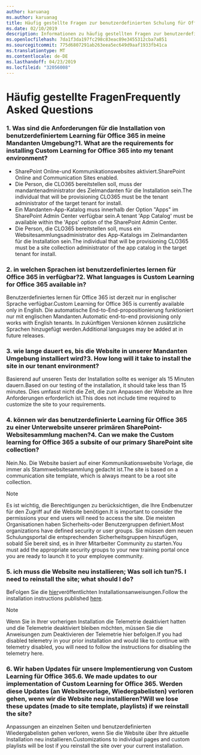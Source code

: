 ```yaml
---
author: karuanag
ms.author: karuanag
title: Häufig gestellte Fragen zur benutzerdefinierten Schulung für Office 365-Lösungen
ms.date: 02/10/2019
description: Informationen zu häufig gestellten Fragen zur benutzerdefinierten Schulung für Office 365
ms.openlocfilehash: 7da1f3da197fc298c83eac89e3455312cba7a851
ms.sourcegitcommit: 775d6807291ab263eea5ec649d9aaf1933fb41ca
ms.translationtype: MT
ms.contentlocale: de-DE
ms.lasthandoff: 04/23/2019
ms.locfileid: "32056008"
---
```

# <a name="frequently-asked-questions"></a><span data-ttu-id="825d9-103">Häufig gestellte Fragen</span><span class="sxs-lookup"><span data-stu-id="825d9-103">Frequently Asked Questions</span></span>

### <a name="1-what-are-the-requirements-for-installing-custom-learning-for-office-365-into-my-tenant-environment"></a><span data-ttu-id="825d9-104">1. Was sind die Anforderungen für die Installation von benutzerdefiniertem Learning für Office 365 in meine Mandanten Umgebung?</span><span class="sxs-lookup"><span data-stu-id="825d9-104">1. What are the requirements for installing Custom Learning for Office 365 into my tenant environment?</span></span>

- <span data-ttu-id="825d9-105">SharePoint Online-und Kommunikationswebsites aktiviert.</span><span class="sxs-lookup"><span data-stu-id="825d9-105">SharePoint Online and Communication Sites enabled.</span></span>
- <span data-ttu-id="825d9-106">Die Person, die CLO365 bereitstellen soll, muss der mandantenadministrator des Zielmandanten für die Installation sein.</span><span class="sxs-lookup"><span data-stu-id="825d9-106">The individual that will be provisioning CLO365 must be the tenant administrator of the target tenant for install.</span></span>
- <span data-ttu-id="825d9-107">Ein Mandanten-App-Katalog muss innerhalb der Option "Apps" im SharePoint Admin Center verfügbar sein.</span><span class="sxs-lookup"><span data-stu-id="825d9-107">A tenant 'App Catalog' must be available within the 'Apps' option of the SharePoint Admin Center.</span></span>
- <span data-ttu-id="825d9-108">Die Person, die CLO365 bereitstellen soll, muss ein Websitesammlungsadministrator des App-Katalogs im Zielmandanten für die Installation sein.</span><span class="sxs-lookup"><span data-stu-id="825d9-108">The individual that will be provisioning CLO365 must be a site collection administrator of the app catalog in the target tenant for install.</span></span>

### <a name="2-what-languages-is-custom-learning-for-office-365-available-in"></a><span data-ttu-id="825d9-109">2. in welchen Sprachen ist benutzerdefiniertes lernen für Office 365 in verfügbar?</span><span class="sxs-lookup"><span data-stu-id="825d9-109">2. What languages is Custom Learning for Office 365 available in?</span></span>

<span data-ttu-id="825d9-110">Benutzerdefiniertes lernen für Office 365 ist derzeit nur in englischer Sprache verfügbar.</span><span class="sxs-lookup"><span data-stu-id="825d9-110">Custom Learning for Office 365 is currently available only in English.</span></span> <span data-ttu-id="825d9-111">Die automatische End-to-End-propositionierung funktioniert nur mit englischen Mandanten.</span><span class="sxs-lookup"><span data-stu-id="825d9-111">Automatic end-to-end provisioning only works with English tenants.</span></span> <span data-ttu-id="825d9-112">In zukünftigen Versionen können zusätzliche Sprachen hinzugefügt werden.</span><span class="sxs-lookup"><span data-stu-id="825d9-112">Additional languages may be added at in future releases.</span></span>

### <a name="3-how-long-will-it-take-to-install-the-site-in-our-tenant-environment"></a><span data-ttu-id="825d9-113">3. wie lange dauert es, bis die Website in unserer Mandanten Umgebung installiert wird?</span><span class="sxs-lookup"><span data-stu-id="825d9-113">3. How long will it take to install the site in our tenant environment?</span></span>

<span data-ttu-id="825d9-114">Basierend auf unseren Tests der Installation sollte es weniger als 15 Minuten dauern.</span><span class="sxs-lookup"><span data-stu-id="825d9-114">Based on our testing of the installation, it should take less than 15 minutes.</span></span> <span data-ttu-id="825d9-115">Dies umfasst nicht die Zeit, die zum Anpassen der Website an Ihre Anforderungen erforderlich ist.</span><span class="sxs-lookup"><span data-stu-id="825d9-115">This does not include time required to customize the site to your requirements.</span></span>

### <a name="4-can-we-make-the-custom-learning-for-office-365-a-subsite-of-our-primary-sharepoint-site-collection"></a><span data-ttu-id="825d9-116">4. können wir das benutzerdefinierte Learning für Office 365 zu einer Unterwebsite unserer primären SharePoint-Websitesammlung machen?</span><span class="sxs-lookup"><span data-stu-id="825d9-116">4. Can we make the Custom learning for Office 365 a subsite of our primary SharePoint site collection?</span></span>

<span data-ttu-id="825d9-117">Nein.</span><span class="sxs-lookup"><span data-stu-id="825d9-117">No.</span></span> <span data-ttu-id="825d9-118">Die Website basiert auf einer Kommunikationswebsite Vorlage, die immer als Stammwebsitesammlung gedacht ist.</span><span class="sxs-lookup"><span data-stu-id="825d9-118">The site is based on a communication site template, which is always meant to be a root site collection.</span></span>

> [!NOTE]
> <span data-ttu-id="825d9-119">Es ist wichtig, die Berechtigungen zu berücksichtigen, die Ihre Endbenutzer für den Zugriff auf die Website benötigen.</span><span class="sxs-lookup"><span data-stu-id="825d9-119">It is important to consider the permissions your end users will need to access the site.</span></span> <span data-ttu-id="825d9-120">Die meisten Organisationen haben Sicherheits-oder Benutzergruppen definiert.</span><span class="sxs-lookup"><span data-stu-id="825d9-120">Most organizations have defined security or user groups.</span></span> <span data-ttu-id="825d9-121">Sie müssen dem neuen Schulungsportal die entsprechenden Sicherheitsgruppen hinzufügen, sobald Sie bereit sind, es in Ihrer Mitarbeiter Community zu starten.</span><span class="sxs-lookup"><span data-stu-id="825d9-121">You must add the appropriate security groups to your new training portal once you are ready to launch it to your employee community.</span></span>

### <a name="5-i-need-to-reinstall-the-site-what-should-i-do"></a><span data-ttu-id="825d9-122">5. ich muss die Website neu installieren; Was soll ich tun?</span><span class="sxs-lookup"><span data-stu-id="825d9-122">5. I need to reinstall the site; what should I do?</span></span>

<span data-ttu-id="825d9-123">BeFolgen Sie die [hier](custom_provision.md)veröffentlichten Installationsanweisungen.</span><span class="sxs-lookup"><span data-stu-id="825d9-123">Follow the installation instructions published [here](custom_provision.md).</span></span>

> [!NOTE]
> <span data-ttu-id="825d9-124">Wenn Sie in Ihrer vorherigen Installation die Telemetrie deaktiviert hatten und die Telemetrie deaktiviert bleiben möchten, müssen Sie die Anweisungen zum Deaktivieren der Telemetrie hier befolgen.</span><span class="sxs-lookup"><span data-stu-id="825d9-124">If you had disabled telemetry in your prior installation and would like to continue with telemetry disabled, you will need to follow the instructions for disabling the telemetry here.</span></span>

### <a name="6-we-made-updates-to-our-implementation-of-custom-learning-for-office-365-will-we-lose-these-updates-made-to-site-template-playlists-if-we-reinstall-the-site"></a><span data-ttu-id="825d9-125">6. Wir haben Updates für unsere Implementierung von Custom Learning für Office 365.</span><span class="sxs-lookup"><span data-stu-id="825d9-125">6. We made updates to our implementation of Custom Learning for Office 365.</span></span> <span data-ttu-id="825d9-126">Werden diese Updates (an Websitevorlage, Wiedergabelisten) verloren gehen, wenn wir die Website neu installieren?</span><span class="sxs-lookup"><span data-stu-id="825d9-126">Will we lose these updates (made to site template, playlists) if we reinstall the site?</span></span>

<span data-ttu-id="825d9-127">Anpassungen an einzelnen Seiten und benutzerdefinierten Wiedergabelisten gehen verloren, wenn Sie die Website über Ihre aktuelle Installation neu installieren.</span><span class="sxs-lookup"><span data-stu-id="825d9-127">Customizations to individual pages and custom playlists will be lost if you reinstall the site over your current installation.</span></span>  